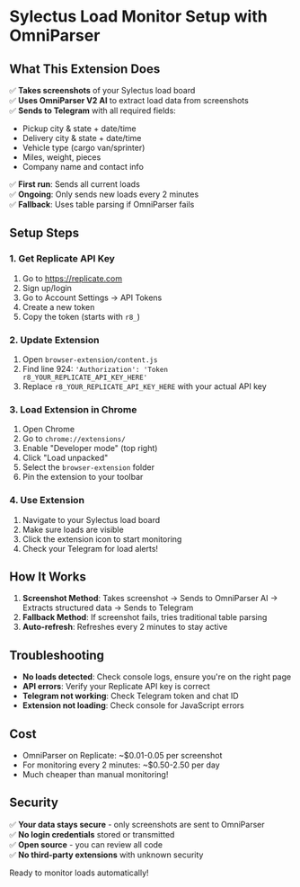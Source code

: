 # Sylectus Load Monitor Setup with OmniParser

## What This Extension Does

✅ **Takes screenshots** of your Sylectus load board  
✅ **Uses OmniParser V2 AI** to extract load data from screenshots  
✅ **Sends to Telegram** with all required fields:
- Pickup city & state + date/time
- Delivery city & state + date/time  
- Vehicle type (cargo van/sprinter)
- Miles, weight, pieces
- Company name and contact info

✅ **First run**: Sends all current loads  
✅ **Ongoing**: Only sends new loads every 2 minutes  
✅ **Fallback**: Uses table parsing if OmniParser fails

## Setup Steps

### 1. Get Replicate API Key

1. Go to https://replicate.com
2. Sign up/login
3. Go to Account Settings → API Tokens
4. Create a new token
5. Copy the token (starts with `r8_`)

### 2. Update Extension

1. Open `browser-extension/content.js`
2. Find line 924: `'Authorization': 'Token r8_YOUR_REPLICATE_API_KEY_HERE'`
3. Replace `r8_YOUR_REPLICATE_API_KEY_HERE` with your actual API key

### 3. Load Extension in Chrome

1. Open Chrome
2. Go to `chrome://extensions/`
3. Enable "Developer mode" (top right)
4. Click "Load unpacked"
5. Select the `browser-extension` folder
6. Pin the extension to your toolbar

### 4. Use Extension

1. Navigate to your Sylectus load board
2. Make sure loads are visible
3. Click the extension icon to start monitoring
4. Check your Telegram for load alerts!

## How It Works

1. **Screenshot Method**: Takes screenshot → Sends to OmniParser AI → Extracts structured data → Sends to Telegram
2. **Fallback Method**: If screenshot fails, tries traditional table parsing
3. **Auto-refresh**: Refreshes every 2 minutes to stay active

## Troubleshooting

- **No loads detected**: Check console logs, ensure you're on the right page
- **API errors**: Verify your Replicate API key is correct
- **Telegram not working**: Check Telegram token and chat ID
- **Extension not loading**: Check console for JavaScript errors

## Cost

- OmniParser on Replicate: ~$0.01-0.05 per screenshot
- For monitoring every 2 minutes: ~$0.50-2.50 per day
- Much cheaper than manual monitoring!

## Security

✅ **Your data stays secure** - only screenshots are sent to OmniParser  
✅ **No login credentials** stored or transmitted  
✅ **Open source** - you can review all code  
✅ **No third-party extensions** with unknown security

Ready to monitor loads automatically!